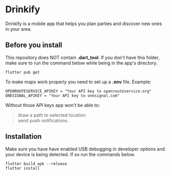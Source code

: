 # Drinkify

Drinkify is a mobile app that helps you plan parties and discover new ones in your area. 

## Before you install
This repository does NOT contain **.dart_tool**.
If you don't have this folder, make sure to run the command below while being in the app's directory.
```
flutter pub get
```

To make maps work properly you need to set up a **.env** file.
Example:
```
OPENROUTESERVICE_APIKEY = "Your API key to openrouteservice.org"
ONESIGNAL_APIKEY = "Your API key to onesignal.com"
```

Without those API keys app won't be able to:
> draw a path to selected location\
> send push notifications.

## Installation
Make sure you have have enabled USB debugging in developer options and your device is being detected.
If so run the commands below.
```
flutter build apk --release
flutter install
```
